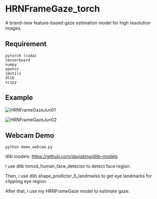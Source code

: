 # HRNFrameGaze_torch
A brand-new feature-based gaze estimation model for high resolution images.

## Requirement
```
pytorch (cuda)
tensorboard
numpy
opencv
imutils
dlib
scipy
```

## Example
![HRNFrameGazeJun01](https://z3.ax1x.com/2021/05/10/gtSzg1.gif)

![HRNFrameGazeJun02](https://z3.ax1x.com/2021/05/10/gtSx3R.gif)

## Webcam Demo
```
python demo_webcam.py
```
dlib models: https://github.com/davisking/dlib-models

I use dlib mmod_human_face_detector to detect face region.

Then, i use dlib shape_predictor_5_landmarks to get eye landmarks for clippling eye region.

After that, i use my HRNFrameGaze model to estimate gaze.
